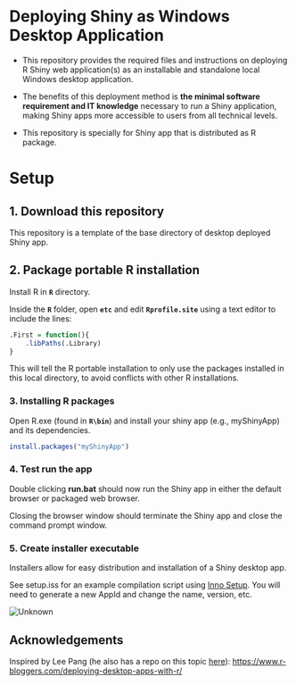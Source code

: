 # Deploying Shiny as Windows Desktop Application

- This repository provides the required files and instructions on deploying R Shiny web application(s) as an installable and standalone local Windows desktop application.

- The benefits of this deployment method is **the minimal software requirement and IT knowledge** necessary to run a Shiny application, making Shiny apps more accessible to users from all technical levels.

- This repository is specially for Shiny app that is distributed as R package.

# Setup

## 1. Download this repository

This repository is a template of the base directory of desktop deployed Shiny app.

## 2. Package portable R installation

Install R in **`R`** directory.

Inside the **`R`** folder, open **`etc`** and edit **`Rprofile.site`** using a text editor to include the lines:

``` R
.First = function(){
    .libPaths(.Library)
}
```

This will tell the R portable installation to only use the packages installed in this local directory, to avoid conflicts with other R installations.

### 3. Installing R packages

Open R.exe (found in **`R\bin`**) and install your shiny app (e.g., myShinyApp) and its dependencies.

``` R
install.packages("myShinyApp")
```

### 4. Test run the app

Double clicking **run.bat** should now run the Shiny app in either the default browser or packaged web browser.

Closing the browser window should terminate the Shiny app and close the command prompt window.


### 5. Create installer executable

Installers allow for easy distribution and installation of a Shiny desktop app. 

See setup.iss for an example compilation script using [Inno Setup](https://www.jrsoftware.org/isinfo.php). You will need to generate a new AppId and change the name, version, etc.

![Unknown](https://github.com/YonghuiDong/Shiny_Desktop_App/assets/22663189/0306c338-24a0-45dc-aec2-d1116995c840)


## Acknowledgements

Inspired by Lee Pang (he also has a repo on this topic [here](https://github.com/wleepang/DesktopDeployR)): https://www.r-bloggers.com/deploying-desktop-apps-with-r/

